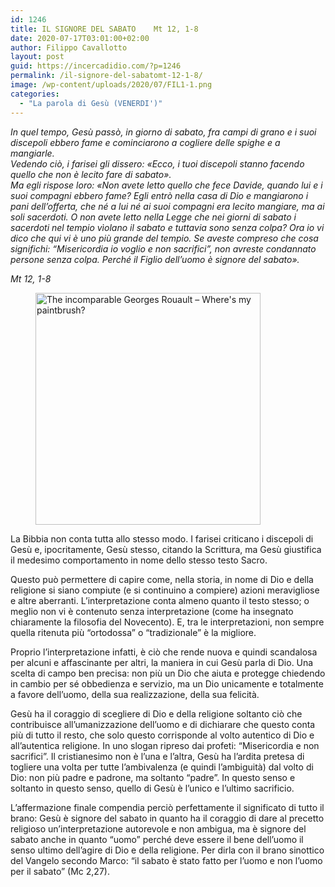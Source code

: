```yaml
---
id: 1246
title: IL SIGNORE DEL SABATO	Mt 12, 1-8
date: 2020-07-17T03:01:00+02:00
author: Filippo Cavallotto
layout: post
guid: https://incercadidio.com/?p=1246
permalink: /il-signore-del-sabatomt-12-1-8/
image: /wp-content/uploads/2020/07/FIL1-1.png
categories:
  - "La parola di Gesù (VENERDI')"
---
```

_In quel tempo, Gesù passò, in giorno di sabato, fra campi di grano e i suoi discepoli ebbero fame e cominciarono a cogliere delle spighe e a mangiarle.  
Vedendo ciò, i farisei gli dissero: «Ecco, i tuoi discepoli stanno facendo quello che non è lecito fare di sabato».  
Ma egli rispose loro: «Non avete letto quello che fece Davide, quando lui e i suoi compagni ebbero fame? Egli entrò nella casa di Dio e mangiarono i pani dell&#8217;offerta, che né a lui né ai suoi compagni era lecito mangiare, ma ai soli sacerdoti. O non avete letto nella Legge che nei giorni di sabato i sacerdoti nel tempio vìolano il sabato e tuttavia sono senza colpa? Ora io vi dico che qui vi è uno più grande del tempio. Se aveste compreso che cosa significhi: &#8220;Misericordia io voglio e non sacrifici&#8221;, non avreste condannato persone senza colpa. Perché il Figlio dell&#8217;uomo è signore del sabato»._

<p class="has-text-align-right">
  <em>Mt 12, 1-8</em>
</p>

<div class="wp-block-image">
  <figure class="aligncenter size-large is-resized"><img src="https://incercadidio.com/wp-content/uploads/2020/07/FIL2.png" alt="The incomparable Georges Rouault – Where&#39;s my paintbrush?" class="wp-image-1248" width="360" height="371" srcset="https://incercadidio.com/wp-content/uploads/2020/07/FIL2.png 497w, https://incercadidio.com/wp-content/uploads/2020/07/FIL2-290x300.png 290w" sizes="(max-width: 360px) 100vw, 360px" /></figure>
</div>

La Bibbia non conta tutta allo stesso modo. I farisei criticano i discepoli di Gesù e, ipocritamente, Gesù stesso, citando la Scrittura, ma Gesù giustifica il medesimo comportamento in nome dello stesso testo Sacro.

Questo può permettere di capire come, nella storia, in nome di Dio e della religione si siano compiute (e si continuino a compiere) azioni meravigliose e altre aberranti. L’interpretazione conta almeno quanto il testo stesso; o meglio non vi è contenuto senza interpretazione (come ha insegnato chiaramente la filosofia del Novecento). E, tra le interpretazioni, non sempre quella ritenuta più “ortodossa” o “tradizionale” è la migliore.

Proprio l’interpretazione infatti, è ciò che rende nuova e quindi scandalosa per alcuni e affascinante per altri, la maniera in cui Gesù parla di Dio. Una scelta di campo ben precisa: non più un Dio che aiuta e protegge chiedendo in cambio per sé obbedienza e servizio, ma un Dio unicamente e totalmente a favore dell’uomo, della sua realizzazione, della sua felicità. 

Gesù ha il coraggio di scegliere di Dio e della religione soltanto ciò che contribuisce all’umanizzazione dell’uomo e di dichiarare che questo conta più di tutto il resto, che solo questo corrisponde al volto autentico di Dio e all’autentica religione. In uno slogan ripreso dai profeti: “Misericordia e non sacrifici”. Il cristianesimo non è l’una e l’altra, Gesù ha l’ardita pretesa di togliere una volta per tutte l’ambivalenza (e quindi l’ambiguità) dal volto di Dio: non più padre e padrone, ma soltanto “padre”. In questo senso e soltanto in questo senso, quello di Gesù è l’unico e l’ultimo sacrificio.

L’affermazione finale compendia perciò perfettamente il significato di tutto il brano: Gesù è signore del sabato in quanto ha il coraggio di dare al precetto religioso un’interpretazione autorevole e non ambigua, ma è signore del sabato anche in quanto “uomo” perché deve essere il bene dell’uomo il senso ultimo dell’agire di Dio e della religione. Per dirla con il brano sinottico del Vangelo secondo Marco: “il sabato è stato fatto per l’uomo e non l’uomo per il sabato” (Mc 2,27).